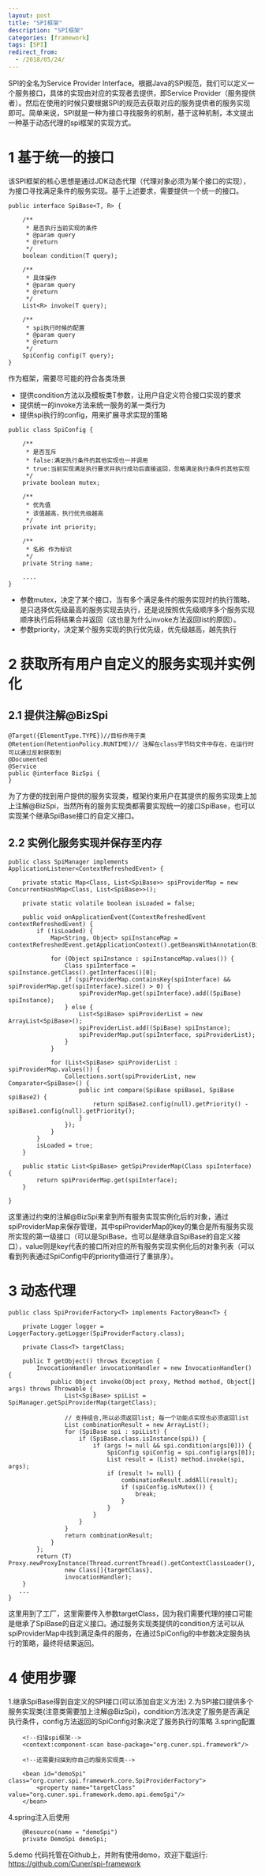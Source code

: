 ```yaml
---
layout: post
title: "SPI框架"
description: "SPI框架"
categories: [framework]
tags: [SPI]
redirect_from:
  - /2018/05/24/
---
```

SPI的全名为Service Provider Interface。根据Java的SPI规范，我们可以定义一个服务接口，具体的实现由对应的实现者去提供，即Service Provider（服务提供者）。然后在使用的时候只要根据SPI的规范去获取对应的服务提供者的服务实现即可。简单来说，SPI就是一种为接口寻找服务的机制，基于这种机制，本文提出一种基于动态代理的spi框架的实现方式。

# 1 基于统一的接口
该SPI框架的核心思想是通过JDK动态代理（代理对象必须为某个接口的实现），为接口寻找满足条件的服务实现。基于上述要求，需要提供一个统一的接口。
```
public interface SpiBase<T, R> {

    /**
     * 是否执行当前实现的条件
     * @param query
     * @return
     */
    boolean condition(T query);

    /**
     * 具体操作
     * @param query
     * @return
     */
    List<R> invoke(T query);

    /**
     * spi执行时候的配置
     * @param query
     * @return
     */
    SpiConfig config(T query);
}
```

作为框架，需要尽可能的符合各类场景
- 提供condition方法以及模板类T参数，让用户自定义符合接口实现的要求
- 提供统一的invoke方法来统一服务的某一类行为
- 提供spi执行的config，用来扩展寻求实现的策略

```
public class SpiConfig {

    /**
     * 是否互斥
     * false:满足执行条件的其他实现也一并调用
     * true:当前实现满足执行要求并执行成功后直接返回，忽略满足执行条件的其他实现
     */
    private boolean mutex;

    /**
     * 优先值
     * 该值越高，执行优先级越高
     */
    private int priority;

    /**
     * 名称 作为标识
     */
    private String name;
    
    ....
}
```

- 参数mutex，决定了某个接口，当有多个满足条件的服务实现时的执行策略，是只选择优先级最高的服务实现去执行，还是说按照优先级顺序多个服务实现顺序执行后将结果合并返回（这也是为什么invoke方法返回list的原因）。
- 参数priority，决定某个服务实现的执行优先级，优先级越高，越先执行

# 2 获取所有用户自定义的服务实现并实例化

## 2.1 提供注解@BizSpi
```
@Target({ElementType.TYPE})//目标作用于类
@Retention(RetentionPolicy.RUNTIME)// 注解在class字节码文件中存在，在运行时可以通过反射获取到
@Documented
@Service
public @interface BizSpi {
}
```

为了方便的找到用户提供的服务实现类，框架约束用户在其提供的服务实现类上加上注解@BizSpi，当然所有的服务实现类都需要实现统一的接口SpiBase，也可以实现某个继承SpiBase接口的自定义接口。

## 2.2 实例化服务实现并保存至内存
```
public class SpiManager implements ApplicationListener<ContextRefreshedEvent> {

    private static Map<Class, List<SpiBase>> spiProviderMap = new ConcurrentHashMap<Class, List<SpiBase>>();

    private static volatile boolean isLoaded = false;

    public void onApplicationEvent(ContextRefreshedEvent contextRefreshedEvent) {
        if (!isLoaded) {
            Map<String, Object> spiInstanceMap = contextRefreshedEvent.getApplicationContext().getBeansWithAnnotation(BizSpi.class);

            for (Object spiInstance : spiInstanceMap.values()) {
                Class spiInterface = spiInstance.getClass().getInterfaces()[0];
                if (spiProviderMap.containsKey(spiInterface) && spiProviderMap.get(spiInterface).size() > 0) {
                    spiProviderMap.get(spiInterface).add((SpiBase) spiInstance);
                } else {
                    List<SpiBase> spiProviderList = new ArrayList<SpiBase>();
                    spiProviderList.add((SpiBase) spiInstance);
                    spiProviderMap.put(spiInterface, spiProviderList);
                }
            }

            for (List<SpiBase> spiProviderList : spiProviderMap.values()) {
                Collections.sort(spiProviderList, new Comparator<SpiBase>() {
                    public int compare(SpiBase spiBase1, SpiBase spiBase2) {
                        return spiBase2.config(null).getPriority() - spiBase1.config(null).getPriority();
                    }
                });
            }
        }
        isLoaded = true;
    }

    public static List<SpiBase> getSpiProviderMap(Class spiInterface) {
        return spiProviderMap.get(spiInterface);
    }

}
```

这里通过约束的注解@BizSpi来拿到所有服务实现实例化后的对象，通过spiProviderMap来保存管理，其中spiProviderMap的key的集合是所有服务实现所实现的第一级接口（可以是SpiBase，也可以是继承自SpiBase的自定义接口），value则是key代表的接口所对应的所有服务实现实例化后的对象列表（可以看到列表通过SpiConfig中的priority值进行了重排序）。

# 3 动态代理
```
public class SpiProviderFactory<T> implements FactoryBean<T> {

    private Logger logger = LoggerFactory.getLogger(SpiProviderFactory.class);

    private Class<T> targetClass;

    public T getObject() throws Exception {
        InvocationHandler invocationHandler = new InvocationHandler() {
            public Object invoke(Object proxy, Method method, Object[] args) throws Throwable {
                List<SpiBase> spiList = SpiManager.getSpiProviderMap(targetClass);

                // 支持组合,所以必须返回list; 每一个功能点实现也必须返回list
                List combinationResult = new ArrayList();
                for (SpiBase spi : spiList) {
                    if (SpiBase.class.isInstance(spi)) {
                        if (args != null && spi.condition(args[0])) {
                            SpiConfig spiConfig = spi.config(args[0]);
                            List result = (List) method.invoke(spi, args);
                            if (result != null) {
                                combinationResult.addAll(result);
                                if (spiConfig.isMutex()) {
                                    break;
                                }
                            }
                        }
                    }
                }
                return combinationResult;
            }
        };
        return (T) Proxy.newProxyInstance(Thread.currentThread().getContextClassLoader(),
                new Class[]{targetClass},
                invocationHandler);
    }
   ...
}
```

这里用到了工厂，这里需要传入参数targetClass，因为我们需要代理的接口可能是继承了SpiBase的自定义接口。通过服务实现类提供的condition方法可以从spiProviderMap中找到满足条件的服务，在通过SpiConfig的中参数决定服务执行的策略，最终将结果返回。

# 4 使用步骤
1.继承SpiBase得到自定义的SPI接口(可以添加自定义方法)
2.为SPI接口提供多个服务实现类(注意类需要加上注解@BizSpi)，condition方法决定了服务是否满足执行条件，config方法返回的SpiConfig对象决定了服务执行的策略
3.spring配置
```
    <!--扫描spi框架-->
    <context:component-scan base-package="org.cuner.spi.framework"/>

    <!--还需要扫描到你自己的服务实现类-->
    
    <bean id="demoSpi" class="org.cuner.spi.framework.core.SpiProviderFactory">
        <property name="targetClass" value="org.cuner.spi.framework.demo.api.demoSpi"/>
    </bean>
```
4.spring注入后使用
```
    @Resource(name = "demoSpi")
    private DemoSpi demoSpi;
```

5.demo
代码托管在Github上，并附有使用demo，欢迎下载运行: https://github.com/Cuner/spi-framework